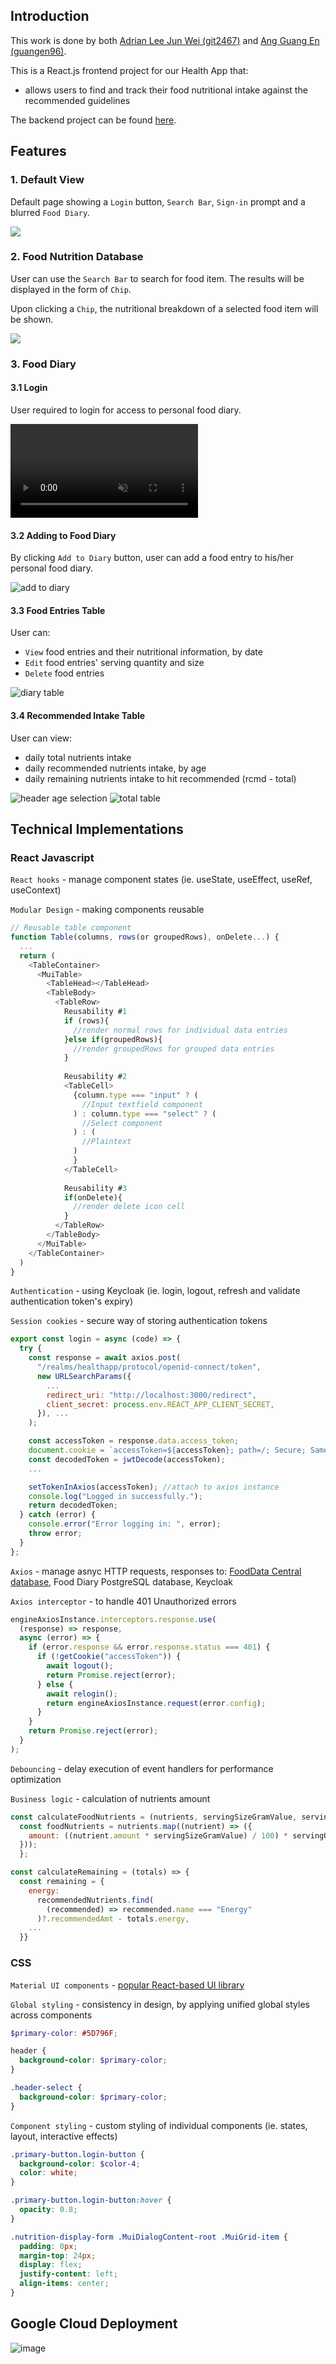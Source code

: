 ## Introduction

This work is done by both [Adrian Lee Jun Wei (git2467)](https://github.com/git2467) and [Ang Guang En (guangen96)](https://github.com/guangen96).

This is a React.js frontend project for our Health App that:

- allows users to find and track their food nutritional intake against the recommended guidelines

The backend project can be found [here](https://github.com/git2467/HealthApp-Engine).

## Features

### 1. Default View

Default page showing a `Login` button, `Search Bar`, `Sign-in` prompt and a blurred `Food Diary`.

![](/public/readme/default-view.png)

### 2. Food Nutrition Database

User can use the `Search Bar` to search for food item. The results will be displayed in the form of `Chip`.

Upon clicking a `Chip`, the nutritional breakdown of a selected food item will be shown.

![](/public/readme/food-nutrition-database.png)

### 3. Food Diary

#### 3.1 Login

User required to login for access to personal food diary.

<video src="https://github.com/user-attachments/assets/60b2cddf-9dce-4b04-8518-d81e015ad4d0" autoplay muted loop controls></video>

#### 3.2 Adding to Food Diary

By clicking `Add to Diary` button, user can add a food entry to his/her personal food diary.

![add to diary](/public/readme/add-to-diary.png)

#### 3.3 Food Entries Table

User can:

- `View` food entries and their nutritional information, by date
- `Edit` food entries' serving quantity and size
- `Delete` food entries

![diary table](/public/readme/diary-table.png)

#### 3.4 Recommended Intake Table

User can view:

- daily total nutrients intake
- daily recommended nutrients intake, by age
- daily remaining nutrients intake to hit recommended (rcmd - total)

![header age selection](/public/readme/header-age-selection.png)
![total table](/public/readme/total-table.png)

## Technical Implementations

### React Javascript

`React hooks` - manage component states (ie. useState, useEffect, useRef, useContext)

`Modular Design` - making components reusable
```javascript
// Reusable table component
function Table(columns, rows(or groupedRows), onDelete...) {
  ...
  return (
    <TableContainer>
      <MuiTable>
        <TableHead></TableHead>
        <TableBody>
          <TableRow>
            Reusability #1
            if (rows){
              //render normal rows for individual data entries
            }else if(groupedRows){
              //render groupedRows for grouped data entries
            }
            
            Reusability #2
            <TableCell>
              {column.type === "input" ? (
                //Input textfield component
              ) : column.type === "select" ? (
                //Select component
              ) : (
                //Plaintext
              )
              }
            </TableCell>
            
            Reusability #3
            if(onDelete){
              //render delete icon cell
            }
          </TableRow>
        </TableBody>
      </MuiTable>
    </TableContainer>
  )
}
```
`Authentication` - using Keycloak (ie. login, logout, refresh and validate authentication token's expiry)

`Session cookies` - secure way of storing authentication tokens
```javascript
export const login = async (code) => {
  try {
    const response = await axios.post(
      "/realms/healthapp/protocol/openid-connect/token",
      new URLSearchParams({
        ...
        redirect_uri: "http://localhost:3000/redirect",
        client_secret: process.env.REACT_APP_CLIENT_SECRET,
      }), ...
    );

    const accessToken = response.data.access_token;
    document.cookie = `accessToken=${accessToken}; path=/; Secure; SameSite=Strict; max-age=86400;`;
    const decodedToken = jwtDecode(accessToken);
    ...

    setTokenInAxios(accessToken); //attach to axios instance
    console.log("Logged in successfully.");
    return decodedToken;
  } catch (error) {
    console.error("Error logging in: ", error);
    throw error;
  }
};
```

`Axios` - manage asnyc HTTP requests, responses to: [FoodData Central database](https://fdc.nal.usda.gov/download-datasets), Food Diary PostgreSQL database, Keycloak

`Axios interceptor` - to handle 401 Unauthorized errors
```javascript
engineAxiosInstance.interceptors.response.use(
  (response) => response,
  async (error) => {
    if (error.response && error.response.status === 401) {
      if (!getCookie("accessToken")) {
        await logout();
        return Promise.reject(error);
      } else {
        await relogin();
        return engineAxiosInstance.request(error.config);
      }
    }
    return Promise.reject(error);
  }
);
```

`Debouncing` - delay execution of event handlers for performance optimization

`Business logic` - calculation of nutrients amount
```javascript
const calculateFoodNutrients = (nutrients, servingSizeGramValue, servingQty) => {
  const foodNutrients = nutrients.map((nutrient) => ({
    amount: ((nutrient.amount * servingSizeGramValue) / 100) * servingQty,
  }));
  };

const calculateRemaining = (totals) => {
  const remaining = {
    energy:
      recommendedNutrients.find(
        (recommended) => recommended.name === "Energy"
      )?.recommendedAmt - totals.energy,
    ...
  }}
```

### CSS

`Material UI components` - [popular React-based UI library](https://mui.com/material-ui/all-components/) 

`Global styling` - consistency in design, by applying unified global styles across components

```scss
$primary-color: #5D796F;

header {
  background-color: $primary-color;
}

.header-select {
  background-color: $primary-color;
}
```

`Component styling` - custom styling of individual components (ie. states, layout, interactive effects)

```scss
.primary-button.login-button {
  background-color: $color-4;
  color: white;
}

.primary-button.login-button:hover {
  opacity: 0.8;
}

.nutrition-display-form .MuiDialogContent-root .MuiGrid-item {
  padding: 0px;
  margin-top: 24px;
  display: flex;
  justify-content: left;
  align-items: center;
}
```
## Google Cloud Deployment
![image](https://github.com/user-attachments/assets/87082c5a-80f1-4530-88b3-dc8e6363f8c3)

